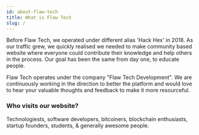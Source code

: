 ```yaml
---
id: about-flaw-tech
title: What is Flaw Tech
slug: /
---
```


Before Flaw Tech, we operated under different alias 'Hack Hex' in 2018. As our traffic grew, we quickly realised we needed to make community based website where everyone could contribute their knowledge and help others in the process. Our goal has been the same from day one, to educate people.

Flaw Tech operates under the company "Flaw Tech Development". We are continuously working in the direction to better the platform and would love to hear your valuable thoughts and feedback to make it more resourceful.

### Who visits our website?

Technologiests, software developers, bitcoiners, blockchain enthusiasts, startup founders, students, & generally awesome people.